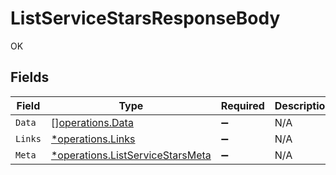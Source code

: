 # ListServiceStarsResponseBody

OK


## Fields

| Field                                                                               | Type                                                                                | Required                                                                            | Description                                                                         |
| ----------------------------------------------------------------------------------- | ----------------------------------------------------------------------------------- | ----------------------------------------------------------------------------------- | ----------------------------------------------------------------------------------- |
| `Data`                                                                              | [][operations.Data](../../models/operations/data.md)                                | :heavy_minus_sign:                                                                  | N/A                                                                                 |
| `Links`                                                                             | [*operations.Links](../../models/operations/links.md)                               | :heavy_minus_sign:                                                                  | N/A                                                                                 |
| `Meta`                                                                              | [*operations.ListServiceStarsMeta](../../models/operations/listservicestarsmeta.md) | :heavy_minus_sign:                                                                  | N/A                                                                                 |